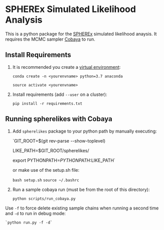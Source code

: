 # SPHEREx Simulated Likelihood Analysis

This is a python package for the [SPHEREx](https://spherex.caltech.edu/) simulated likelihood anaysis. 
It requires the MCMC sampler [Cobaya](https://cobaya.readthedocs.io/en/latest/index.html) to run.

## Install Requirements

1. It is recommended you create a [virtual environment](https://uoa-eresearch.github.io/eresearch-cookbook/recipe/2014/11/20/conda/):

    `conda create -n <yourenvname> python=3.7 anaconda`

    `source activate <yourenvname>`

2. Install requirements (add `--user` on a cluster): 

    `pip install -r requirements.txt`

## Running spherelikes with Cobaya

1. Add `spherelikes` package to your python path by manually executing:

    `GIT_ROOT=$(git rev-parse --show-toplevel)

    LIKE_PATH=$GIT_ROOT/spherelikes/

    export PYTHONPATH=$PYTHONPATH:$LIKE_PATH`

    or make use of the setup.sh file:

    `bash setup.sh`
    `source ~/.bashrc`

2. Run a sample cobaya run (must be from the root of this directory):

    `python scripts/run_cobaya.py`

Use `-f` to force delete existing sample chains when running a second time and `-d` to run in debug mode:

    `python run.py -f -d` 


